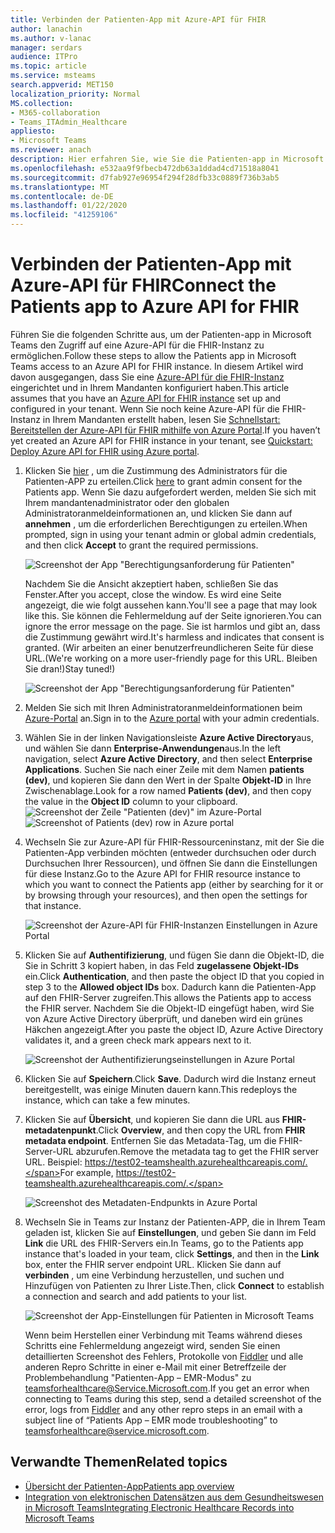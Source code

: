 ```yaml
---
title: Verbinden der Patienten-App mit Azure-API für FHIR
author: lanachin
ms.author: v-lanac
manager: serdars
audience: ITPro
ms.topic: article
ms.service: msteams
search.appverid: MET150
localization_priority: Normal
MS.collection:
- M365-collaboration
- Teams_ITAdmin_Healthcare
appliesto:
- Microsoft Teams
ms.reviewer: anach
description: Hier erfahren Sie, wie Sie die Patienten-app in Microsoft Teams mit Azure-API für FHIR (fast Healthcare-Interoperabilitäts Ressourcen) verbinden.
ms.openlocfilehash: e532aa9f9fbecb472db63a1ddad4cd71518a8041
ms.sourcegitcommit: d7fab927e96954f294f28dfb33c0889f736b3ab5
ms.translationtype: MT
ms.contentlocale: de-DE
ms.lasthandoff: 01/22/2020
ms.locfileid: "41259106"
---
```

# <a name="connect-the-patients-app-to-azure-api-for-fhir"></a><span data-ttu-id="660a7-103">Verbinden der Patienten-App mit Azure-API für FHIR</span><span class="sxs-lookup"><span data-stu-id="660a7-103">Connect the Patients app to Azure API for FHIR</span></span>

<span data-ttu-id="660a7-104">Führen Sie die folgenden Schritte aus, um der Patienten-app in Microsoft Teams den Zugriff auf eine Azure-API für die FHIR-Instanz zu ermöglichen.</span><span class="sxs-lookup"><span data-stu-id="660a7-104">Follow these steps to allow the Patients app in Microsoft Teams access to an Azure API for FHIR instance.</span></span> <span data-ttu-id="660a7-105">In diesem Artikel wird davon ausgegangen, dass Sie eine [Azure-API für die FHIR-Instanz](https://azure.microsoft.com/services/azure-api-for-fhir/) eingerichtet und in Ihrem Mandanten konfiguriert haben.</span><span class="sxs-lookup"><span data-stu-id="660a7-105">This article assumes that you have an [Azure API for FHIR instance](https://azure.microsoft.com/services/azure-api-for-fhir/) set up and configured in your tenant.</span></span>  <span data-ttu-id="660a7-106">Wenn Sie noch keine Azure-API für die FHIR-Instanz in Ihrem Mandanten erstellt haben, lesen Sie [Schnellstart: Bereitstellen der Azure-API für FHIR mithilfe von Azure Portal](https://docs.microsoft.com/azure/healthcare-apis/fhir-paas-portal-quickstart).</span><span class="sxs-lookup"><span data-stu-id="660a7-106">If you haven’t yet created an Azure API for FHIR instance in your tenant, see [Quickstart: Deploy Azure API for FHIR using Azure portal](https://docs.microsoft.com/azure/healthcare-apis/fhir-paas-portal-quickstart).</span></span>


1. <span data-ttu-id="660a7-107">Klicken Sie [hier](https://login.microsoftonline.com/common/adminConsent?client_id=4aee3506-b263-43e0-ba31-1468fa7b2806) , um die Zustimmung des Administrators für die Patienten-APP zu erteilen.</span><span class="sxs-lookup"><span data-stu-id="660a7-107">Click [here](https://login.microsoftonline.com/common/adminConsent?client_id=4aee3506-b263-43e0-ba31-1468fa7b2806) to grant admin consent for the Patients app.</span></span> <span data-ttu-id="660a7-108">Wenn Sie dazu aufgefordert werden, melden Sie sich mit Ihrem mandantenadministrator oder den globalen Administratoranmeldeinformationen an, und klicken Sie dann auf **annehmen** , um die erforderlichen Berechtigungen zu erteilen.</span><span class="sxs-lookup"><span data-stu-id="660a7-108">When prompted, sign in using your tenant admin or global admin credentials, and then click **Accept** to grant the required permissions.</span></span>

    ![Screenshot der App "Berechtigungsanforderung für Patienten"](../../media/patients-app-permissions-request.png)

    <span data-ttu-id="660a7-110">Nachdem Sie die Ansicht akzeptiert haben, schließen Sie das Fenster.</span><span class="sxs-lookup"><span data-stu-id="660a7-110">After you accept, close the window.</span></span> <span data-ttu-id="660a7-111">Es wird eine Seite angezeigt, die wie folgt aussehen kann.</span><span class="sxs-lookup"><span data-stu-id="660a7-111">You'll see a page that may look like this.</span></span> <span data-ttu-id="660a7-112">Sie können die Fehlermeldung auf der Seite ignorieren.</span><span class="sxs-lookup"><span data-stu-id="660a7-112">You can ignore the error message on the page.</span></span> <span data-ttu-id="660a7-113">Sie ist harmlos und gibt an, dass die Zustimmung gewährt wird.</span><span class="sxs-lookup"><span data-stu-id="660a7-113">It's harmless and indicates that consent is granted.</span></span> <span data-ttu-id="660a7-114">(Wir arbeiten an einer benutzerfreundlicheren Seite für diese URL.</span><span class="sxs-lookup"><span data-stu-id="660a7-114">(We're working on a more user-friendly page for this URL.</span></span> <span data-ttu-id="660a7-115">Bleiben Sie dran!)</span><span class="sxs-lookup"><span data-stu-id="660a7-115">Stay tuned!)</span></span>

    ![Screenshot der App "Berechtigungsanforderung für Patienten"](../../media/patients-app-permissions-request-granted.png)
2. <span data-ttu-id="660a7-117">Melden Sie sich mit Ihren Administratoranmeldeinformationen beim [Azure-Portal](https://portal.azure.com) an.</span><span class="sxs-lookup"><span data-stu-id="660a7-117">Sign in to the [Azure portal](https://portal.azure.com) with your admin credentials.</span></span>
3. <span data-ttu-id="660a7-118">Wählen Sie in der linken Navigationsleiste **Azure Active Directory**aus, und wählen Sie dann **Enterprise-Anwendungen**aus.</span><span class="sxs-lookup"><span data-stu-id="660a7-118">In the left navigation, select **Azure Active Directory**, and then select **Enterprise Applications**.</span></span>
    <span data-ttu-id="660a7-119">Suchen Sie nach einer Zeile mit dem Namen **patients (dev)**, und kopieren Sie dann den Wert in der Spalte **Objekt-ID** in Ihre Zwischenablage.</span><span class="sxs-lookup"><span data-stu-id="660a7-119">Look for a row named **Patients (dev)**, and then copy the value in the **Object ID** column to your clipboard.</span></span>
    <span data-ttu-id="660a7-120">![Screenshot der Zeile "Patienten (dev)" im Azure-Portal](../../media/patients-app-azure-portal-object-id.png)</span><span class="sxs-lookup"><span data-stu-id="660a7-120">![Screenshot of Patients (dev) row in Azure portal](../../media/patients-app-azure-portal-object-id.png)</span></span>
4. <span data-ttu-id="660a7-121">Wechseln Sie zur Azure-API für FHIR-Ressourceninstanz, mit der Sie die Patienten-App verbinden möchten (entweder durchsuchen oder durch Durchsuchen Ihrer Ressourcen), und öffnen Sie dann die Einstellungen für diese Instanz.</span><span class="sxs-lookup"><span data-stu-id="660a7-121">Go to the Azure API for FHIR resource instance to which you want to connect the Patients app (either by searching for it or by browsing through your resources), and then open the settings for that instance.</span></span>

    ![Screenshot der Azure-API für FHIR-Instanzen Einstellungen in Azure Portal](../../media/patients-app-azure-portal-instance-settings.png)

5. <span data-ttu-id="660a7-123">Klicken Sie auf **Authentifizierung**, und fügen Sie dann die Objekt-ID, die Sie in Schritt 3 kopiert haben, in das Feld **zugelassene Objekt-IDs** ein.</span><span class="sxs-lookup"><span data-stu-id="660a7-123">Click **Authentication**, and then paste the object ID that you copied in step 3 to the **Allowed object IDs** box.</span></span> <span data-ttu-id="660a7-124">Dadurch kann die Patienten-App auf den FHIR-Server zugreifen.</span><span class="sxs-lookup"><span data-stu-id="660a7-124">This allows the Patients app to access the FHIR server.</span></span> <span data-ttu-id="660a7-125">Nachdem Sie die Objekt-ID eingefügt haben, wird Sie von Azure Active Directory überprüft, und daneben wird ein grünes Häkchen angezeigt.</span><span class="sxs-lookup"><span data-stu-id="660a7-125">After you paste the object ID, Azure Active Directory validates it, and a green check mark appears next to it.</span></span>

    ![Screenshot der Authentifizierungseinstellungen in Azure Portal](../../media/patients-app-azure-portal-authentication.png)

6. <span data-ttu-id="660a7-127">Klicken Sie auf **Speichern**.</span><span class="sxs-lookup"><span data-stu-id="660a7-127">Click **Save**.</span></span> <span data-ttu-id="660a7-128">Dadurch wird die Instanz erneut bereitgestellt, was einige Minuten dauern kann.</span><span class="sxs-lookup"><span data-stu-id="660a7-128">This redeploys the instance, which can take a few minutes.</span></span>
7. <span data-ttu-id="660a7-129">Klicken Sie auf **Übersicht**, und kopieren Sie dann die URL aus **FHIR-metadatenpunkt**.</span><span class="sxs-lookup"><span data-stu-id="660a7-129">Click **Overview**, and then copy the URL from **FHIR metadata endpoint**.</span></span> <span data-ttu-id="660a7-130">Entfernen Sie das Metadata-Tag, um die FHIR-Server-URL abzurufen.</span><span class="sxs-lookup"><span data-stu-id="660a7-130">Remove the metadata tag to get the FHIR server URL.</span></span> <span data-ttu-id="660a7-131">Beispiel: https://test02-teamshealth.azurehealthcareapis.com/.</span><span class="sxs-lookup"><span data-stu-id="660a7-131">For example, https://test02-teamshealth.azurehealthcareapis.com/.</span></span> 

    ![Screenshot des Metadaten-Endpunkts in Azure Portal](../../media/patients-app-azure-portal-metadata-endpoint.png)

8. <span data-ttu-id="660a7-133">Wechseln Sie in Teams zur Instanz der Patienten-APP, die in Ihrem Team geladen ist, klicken Sie auf **Einstellungen**, und geben Sie dann im Feld **Link** die URL des FHIR-Servers ein.</span><span class="sxs-lookup"><span data-stu-id="660a7-133">In Teams, go to the Patients app instance that's loaded in your team, click **Settings**, and then in the **Link** box, enter the FHIR server endpoint URL.</span></span> <span data-ttu-id="660a7-134">Klicken Sie dann auf **verbinden** , um eine Verbindung herzustellen, und suchen und Hinzufügen von Patienten zu Ihrer Liste.</span><span class="sxs-lookup"><span data-stu-id="660a7-134">Then, click **Connect** to establish a connection and search and add patients to your list.</span></span>  

    ![Screenshot der App-Einstellungen für Patienten in Microsoft Teams](../../media/patients-app-teams.png)
    
    <span data-ttu-id="660a7-136">Wenn beim Herstellen einer Verbindung mit Teams während dieses Schritts eine Fehlermeldung angezeigt wird, senden Sie einen detaillierten Screenshot des Fehlers, Protokolle von [Fiddler](https://www.telerik.com/download/fiddler) und alle anderen Repro Schritte in einer e-Mail mit einer Betreffzeile der Problembehandlung "Patienten-App – EMR-Modus" zu [teamsforhealthcare@Service.Microsoft.com](mailto:teamsforhealthcare@service.microsoft.com).</span><span class="sxs-lookup"><span data-stu-id="660a7-136">If you get an error when connecting to Teams during this step, send a detailed screenshot of the error, logs from [Fiddler](https://www.telerik.com/download/fiddler) and any other repro steps in an email with a subject line of “Patients App – EMR mode troubleshooting” to [teamsforhealthcare@service.microsoft.com](mailto:teamsforhealthcare@service.microsoft.com).</span></span>

## <a name="related-topics"></a><span data-ttu-id="660a7-137">Verwandte Themen</span><span class="sxs-lookup"><span data-stu-id="660a7-137">Related topics</span></span>

- [<span data-ttu-id="660a7-138">Übersicht der Patienten-App</span><span class="sxs-lookup"><span data-stu-id="660a7-138">Patients app overview</span></span>](patients-app-overview.md)
- [<span data-ttu-id="660a7-139">Integration von elektronischen Datensätzen aus dem Gesundheitswesen in Microsoft Teams</span><span class="sxs-lookup"><span data-stu-id="660a7-139">Integrating Electronic Healthcare Records into Microsoft Teams</span></span>](patients-app.md)
